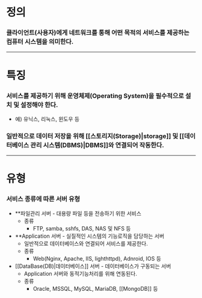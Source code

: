 # 정의
### 클라이언트(사용자)에게 네트워크를 통해 어떤 목적의 서비스를 제공하는 컴퓨터 시스템을 의미한다.

---

# 특징
### 서비스를 제공하기 위해 운영체제(Operating System)을 필수적으로 설치 및 설정해야 한다.
- 예) 유닉스, 리눅스, 윈도우 등
### 일반적으로 데이터 저장을 위해 [[스토리지(Storage)|storage]] 및 [[데이터베이스 관리 시스템(DBMS)|DBMS]]와 연결되어 작동한다.

---

# 유형
### 서비스 종류에 따른 서버 유형
- **파일관리 서버 - 대용량 파일 등을 전송하기 위한 서비스
	- 종류
		- FTP, samba, sshfs, DAS, NAS 및 NFS 등
- **Application 서버 - 실질적인 시스템의 기능로직을 담당하는 서버
	- 일반적으로 데이터베이스와 연결되어 서비스를 제공한다.
	- 종류
		- Web(Nginx, Apache, IIS, lighthttpd), Adnroid, IOS 등
- [[DataBase(DB)|데이터베이스]] 서버 - 데이터베이스가 구동되는 서버
	- Application 서버와 동적기능처리를 위해 연동된다.
	- 종류
		- Oracle, MSSQL, MySQL, MariaDB, [[MongoDB]] 등